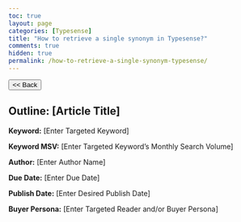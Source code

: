 ```yaml
---
toc: true
layout: page
categories: [Typesense]
title: "How to retrieve a single synonym in Typesense?"
comments: true
hidden: true
permalink: /how-to-retrieve-a-single-synonym-typesense/
---
```


<button class="back-button" onclick="window.history.back()"><< Back</button>

## Outline: [Article Title]

**Keyword:** [Enter Targeted Keyword]

**Keyword MSV:** [Enter Targeted Keyword’s Monthly Search Volume]

**Author:** [Enter Author Name]

**Due Date:** [Enter Due Date]

**Publish Date:** [Enter Desired Publish Date]

**Buyer Persona:** [Enter Targeted Reader and/or Buyer Persona]

<br>
